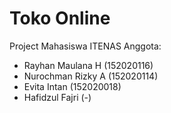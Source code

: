 # Toko Online 
Project Mahasiswa ITENAS
Anggota:
- Rayhan Maulana H    (152020116)
- Nurochman Rizky A   (152020114)
- Evita Intan         (152020018)
- Hafidzul Fajri           (-)
